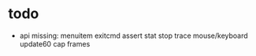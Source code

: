 # todo

* api missing:
 menuitem
 exitcmd
 assert
 stat
 stop
 trace
 mouse/keyboard
 update60
 cap frames